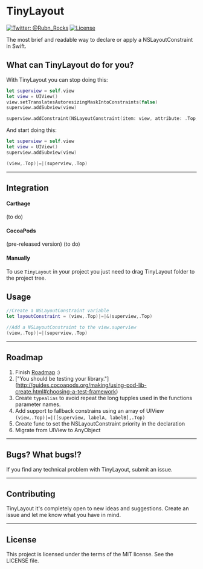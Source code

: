 # TinyLayout

[![Twitter: @Rubn_Rocks](https://img.shields.io/badge/contact-@RubnRocks-blue.svg?style=flat)](http://goo.gl/lepedg)
[![License](http://img.shields.io/badge/license-MIT-green.svg?style=flat)](https://github.com/rubenroques/TinyLayout/blob/master/LICENSE)

The most brief and readable way to declare or apply a NSLayoutConstraint in Swift.

## What can TinyLayout do for you?
With TinyLayout you can stop doing this:

```swift
let superview = self.view
let view = UIView()
view.setTranslatesAutoresizingMaskIntoConstraints(false)
superview.addSubview(view)

superview.addConstraint(NSLayoutConstraint(item: view, attribute: .Top, relatedBy: .Equal, toItem: superview, attribute: .Top, multiplier: 1, constant:0))
```

And start doing this:
```swift
let superview = self.view
let view = UIView()
superview.addSubview(view)

(view,.Top)|=|(superview,.Top)
```
---


## Integration

#### Carthage
(to do)

#### CocoaPods 
(pre-released version)
(to do)

#### Manually
To use ```TinyLayout``` in your project you just need to drag TinyLayout folder to the project tree.


## Usage
```swift
//Create a NSLayoutConstraint variable
let layoutConstraint = (view,.Top)|=|&(superview,.Top)
```

```swift
//Add a NSLayoutConstraint to the view.superview
(view,.Top)|=|(superview,.Top)
```

---
## Roadmap
1. Finish [Roadmap](#roadmap)  :)
2. ["You should be testing your library."] (http://guides.cocoapods.org/making/using-pod-lib-create.html#choosing-a-test-framework)
3. Create ```typealias``` to avoid repeat the long tupples used in the functions parameter names.
4. Add support to fallback constrains using an array of UIView ```(view,.Top)|=|([superview, labelA, labelB],.Top)```
5. Create func to set the NSLayoutConstraint priority in the declaration
6. Migrate from UIView to AnyObject


---
## Bugs? What bugs!?
If you find any technical problem with TinyLayout, submit an issue.

---
## Contributing
TinyLayout it's completely open to new ideas and suggestions. Create an issue and let me know what you have in mind.

---
## License
This project is licensed under the terms of the MIT license. See the LICENSE file.
